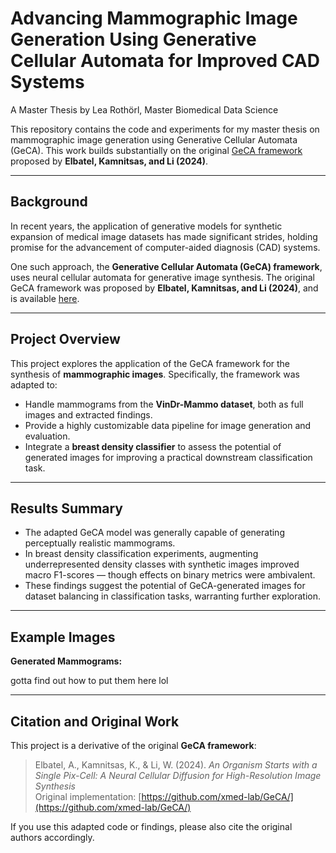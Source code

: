 # Advancing Mammographic Image Generation Using Generative Cellular Automata for Improved CAD Systems
A Master Thesis by Lea Rothörl, Master Biomedical Data Science

This repository contains the code and experiments for my master thesis on mammographic image generation using Generative Cellular Automata (GeCA). This work builds substantially on the original [GeCA framework](https://github.com/xmed-lab/GeCA/) proposed by **Elbatel, Kamnitsas, and Li (2024)**.

---

## Background

In recent years, the application of generative models for synthetic expansion of medical image datasets has made significant strides, holding promise for the advancement of computer-aided diagnosis (CAD) systems.

One such approach, the **Generative Cellular Automata (GeCA) framework**, uses neural cellular automata for generative image synthesis. The original GeCA framework was proposed by **Elbatel, Kamnitsas, and Li (2024)**, and is available [here](https://github.com/xmed-lab/GeCA/).  

---

## Project Overview

This project explores the application of the GeCA framework for the synthesis of **mammographic images**. Specifically, the framework was adapted to:

- Handle mammograms from the **VinDr-Mammo dataset**, both as full images and extracted findings.
- Provide a highly customizable data pipeline for image generation and evaluation.
- Integrate a **breast density classifier** to assess the potential of generated images for improving a practical downstream classification task.

---

## Results Summary

- The adapted GeCA model was generally capable of generating perceptually realistic mammograms.
- In breast density classification experiments, augmenting underrepresented density classes with synthetic images improved macro F1-scores — though effects on binary metrics were ambivalent.
- These findings suggest the potential of GeCA-generated images for dataset balancing in classification tasks, warranting further exploration.

---

## Example Images

**Generated Mammograms:**

gotta find out how to put them here lol

---

## Citation and Original Work

This project is a derivative of the original **GeCA framework**:

> Elbatel, A., Kamnitsas, K., & Li, W. (2024). *An Organism Starts with a Single Pix-Cell: A Neural Cellular Diffusion for High-Resolution Image Synthesis*  
> Original implementation: [https://github.com/xmed-lab/GeCA/](https://github.com/xmed-lab/GeCA/)

If you use this adapted code or findings, please also cite the original authors accordingly.

